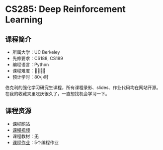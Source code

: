 # CS285: Deep Reinforcement Learning
## 课程简介
- 所属大学：UC Berkeley
- 先修要求：CS188, CS189
- 编程语言：Python
- 课程难度：🌟🌟🌟🌟
- 预计学时：80小时

伯克利的强化学习研究生课程，所有课程录影、slides、作业代码均在网站开源。在我的收藏夹里吃灰很久了，一直想找机会学习一下。

## 课程资源
- [课程网站](http://rail.eecs.berkeley.edu/deeprlcourse/)
- [课程视频](https://youtube.com/playlist?list=PL_iWQOsE6TfXxKgI1GgyV1B_Xa0DxE5eH)
- 课程教材：无
- [课程作业](http://rail.eecs.berkeley.edu/deeprlcourse/)：5个编程作业
